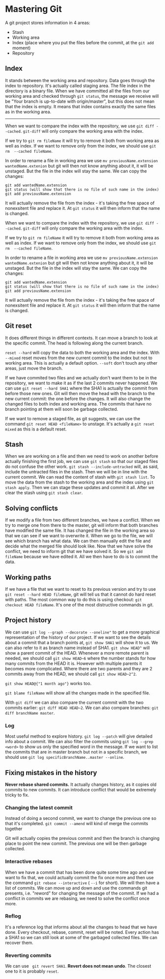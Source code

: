 # Mastering Git
A git project stores information in 4 areas:
+ Stash
+ Working area
+ Index (place where you put the files before the commit, at the ``git add`` moment)
+ Repository

## Index
It stands between the working area and repository. Data goes through the index to repository. It's actually called staging area. 
The file index in the directory is a binary file. When we have committed all the files from our working area and checked through ``git status``, the message we receive will be "Your branch is up-to-date with origin/master", but this does not mean that the index is empty. It means that index contains exactly the same files as in the working area.

---

When we want to compare the index with the repository, we use ``git diff --cached``. ``git-diff`` will only compare the working area with the index.

If we try to ``git rm fileName`` it will try to remove it both from working area as well as index. If we want to remove only from the index, we should use ``git rm  --cached fileName``.

In order to rename a file in working area we use ``mv previousName.extension wantedName.extenion`` but git will then not know anything about it, it will be unstaged. But the file in the index will stay the same. We can copy the changes:

```
git add wantedName.extension
git status (will show that there is no file of such name in the index)
git add previousName.extension 
```

It will actually remove the file from the index - it's taking the free space of nonexsitent file and replace it. At ``git status`` it will then inform that the name is changed.

When we want to compare the index with the repository, we use ``git diff --cached``. ``git-diff`` will only compare the working area with the index.

If we try to ``git rm fileName`` it will try to remove it both from working area as well as index. If we want to remove only from the index, we should use ``git rm  --cached fileName``.

In order to rename a file in working area we use ``mv previousName.extension wantedName.extenion`` but git will then not know anything about it, it will be unstaged. But the file in the index will stay the same. We can copy the changes:

```
git add wantedName.extension
git status (will show that there is no file of such name in the index)
git add previousName.extension 
```

It will actually remove the file from the index - it's taking the free space of nonexsitent file and replace it. At ``git status`` it will then inform that the name is changed.

## Git reset
It does different things in different contexts. It can move a branch to look at the specific commit. The head is following along the current branch.

``reset --hard`` will copy the data to both the working area and the index. With ``--mixed`` reset moves from the new current commit to the index but not to working area. This is actually a default option. ``--soft`` don't touch any other areas, just move the branch.

If we have commited two files and we actually don't want them to be in the repository, we want to make it as if the last 2 commits never happened. We can use ``git reset --hard SHA1`` where the SHA1 is actually the commit from before those new ones. Git will then move the head with the branch to the new current commit: the one before the changes. It will also change the changed files to both index and working area. The commits that have no branch pointing at them will soon be garbage collected.

If we want to remove a staged file, as git suggests, we can use the command ``git reset HEAD <fileName>`` to unstage. It's actually a ``git reset mixed`` as this is a default reset. 

## Stash
When we are working on a file and then we need to work on another before actually finishing the first job, we can use ``git stash`` so that our staged files do not confuse the other work. ``git stash --include-untracked`` will, as said, include the untracted files in the stash. Then we will be in line with the current commit. We can read the content of stash with ``git stash list``. To move the data from the stash to the working area and the index using ``git stash apply``. Then we can stage these updates and commit it all. After we clear the stash using ``git stash clear``. 

## Solving conflicts
If we modify a file from two different branches, we have a conflict. When we try to merge one from there to the master, git will inform that both branches have modified the same file. It has changed the file in the working area so that we can see if we want to overwrite it. When we go to the file, we will see which branch has what data. We can then manually edit the file and decide what the merged file should look like. Now that we have solve the conflict, we need to inform git that we have solved it. So we ``git add fileName`` because we have edited it. All we then have to do is to commit the data. 

## Working paths
If we have a file that we want to reset to its previous version and try to use ``git reset --hard HEAD fileName``, git will tell us that it cannot do hard reset with paths. The most common way to do this is using checkout: ``git checkout HEAD fileName``. It's one of the most distructive commands in git.

## Project history
We can use ``git log --graph --decorate --oneline"`` to get a more graphical representation of the history of our project. If we want to see the details about a commit that a branch points at, ``git show SHA1`` will show it to us. We can also refer to it as branch name instead of SHA1. ``git show HEAD^`` will show a parent commit of the HEAD. Whenever a more remote parent is needed, we should call ``git show HEAD~6`` where the number stands for how many commits from the HEAD it is. However with multiple parents it becomes more complicated. Where there are two parents and they are 2 commits away from the HEAD, we should call ``git show HEAD~2^2``. 

``git show HEAD@{"1 month ago"}`` works too.

``git blame fileName`` will show all the changes made in the specified file.

With ``git diff`` we can also compare the current commit with the two commits earlier: ``git diff HEAD HEAD~2``. We can also compare branches: ``git diff branchName master``.

### Log
Most useful method to explore history.  ``git log --patch`` will give detailed info about a commit. We can also filter the commits using ``git log --grep <word>`` to show us only the specified word in the message. 
If we want to list the commits that are in master branch but not in a specific branch, we should use ``git log specificBranchName..master --online``.

## Fixing mistakes in the history
**Never rebase shared commits.** It actually changes history, as it copies old commits to new commits. It can introduce conflict that would be extremely tricky to fix. 

### Changing the latest commit
Instead of doing a second commit, we want to change the previous one so that it's completed. ``git commit --amend`` will kind of merge the commits together 

Git will actually copies the previous commit and then the branch is changing place to point the new commit. The previous one will be then garbage collected.

### Interactive rebases
When we have a commit that has been done quite some time ago and we want to fix that, we could actually commit the fix once more and then use the command ``git rebase --interactive`` ( ``--i`` for short). We will then have a list of commits. We can move up and down and use the commands git presents, i.e. "reword" for changing the message of the commit. If we had a conflict in commits we are rebasing, we need to solve the conflict once more. 

### Reflog
It's a reference log that informs about all the changes to head that we have done. Every checkout, rebase, commit, reset will be noted. Every action has a SHA1 so we can still look at some of the garbaged collected files. We can recover them. 

### Reverting commits
We can use `` git revert SHA1``. **Revert does not mean undo**. The closest one to it is probably ``reset``. 